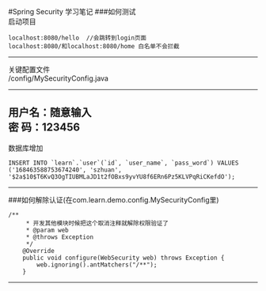 #Spring Security 学习笔记
###如何测试   
启动项目   
```$xslt
localhost:8080/hello  //会跳转到login页面
localhost:8080/和localhost:8080/home 白名单不会拦截
```
---
关键配置文件   
/config/MySecurityConfig.java   

---
用户名：随意输入   
密  码：123456
---

数据库增加   
```aidl
INSERT INTO `learn`.`user`(`id`, `user_name`, `pass_word`) VALUES ('168463588753674240', 'szhuan', '$2a$10$T6KvQ3OgTIUBMLaJD1t2fOBxs9yvYU8f6ERn6Pz5KLVPqRiCKefdO');

```

---

###如何解除认证(在com.learn.demo.config.MySecurityConfig里)   
```aidl
/**
     * 开发其他模块时候把这个取消注释就解除权限验证了
     * @param web
     * @throws Exception
     */
    @Override
    public void configure(WebSecurity web) throws Exception {
        web.ignoring().antMatchers("/**");
    }
```   
---
